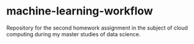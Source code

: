 # machine-learning-workflow
Repository for the second homework assignment in the subject of cloud computing during my master studies of data science.
